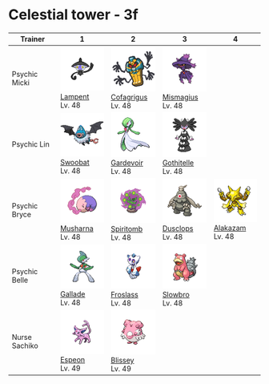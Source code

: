 # Celestial tower - 3f

| Trainer       | 1                                                                                | 2                                                                                    | 3                                                                                    | 4                                                                                |
| ------------- | -------------------------------------------------------------------------------- | ------------------------------------------------------------------------------------ | ------------------------------------------------------------------------------------ | -------------------------------------------------------------------------------- |
| Psychic Micki | ![lampent](../../img/pokemon/608.png) <br/>[Lampent](/pokemon/608) <br/>Lv. 48   | ![cofagrigus](../../img/pokemon/563.png) <br/>[Cofagrigus](/pokemon/563) <br/>Lv. 48 | ![mismagius](../../img/pokemon/429.png) <br/>[Mismagius](/pokemon/429) <br/>Lv. 48   |
| Psychic Lin   | ![swoobat](../../img/pokemon/528.png) <br/>[Swoobat](/pokemon/528) <br/>Lv. 48   | ![gardevoir](../../img/pokemon/282.png) <br/>[Gardevoir](/pokemon/282) <br/>Lv. 48   | ![gothitelle](../../img/pokemon/576.png) <br/>[Gothitelle](/pokemon/576) <br/>Lv. 48 |
| Psychic Bryce | ![musharna](../../img/pokemon/518.png) <br/>[Musharna](/pokemon/518) <br/>Lv. 48 | ![spiritomb](../../img/pokemon/442.png) <br/>[Spiritomb](/pokemon/442) <br/>Lv. 48   | ![dusclops](../../img/pokemon/356.png) <br/>[Dusclops](/pokemon/356) <br/>Lv. 48     | ![alakazam](../../img/pokemon/065.png) <br/>[Alakazam](/pokemon/065) <br/>Lv. 48 |
| Psychic Belle | ![gallade](../../img/pokemon/475.png) <br/>[Gallade](/pokemon/475) <br/>Lv. 48   | ![froslass](../../img/pokemon/478.png) <br/>[Froslass](/pokemon/478) <br/>Lv. 48     | ![slowbro](../../img/pokemon/080.png) <br/>[Slowbro](/pokemon/080) <br/>Lv. 48       |
| Nurse Sachiko | ![espeon](../../img/pokemon/196.png) <br/>[Espeon](/pokemon/196) <br/>Lv. 49     | ![blissey](../../img/pokemon/242.png) <br/>[Blissey](/pokemon/242) <br/>Lv. 49       |